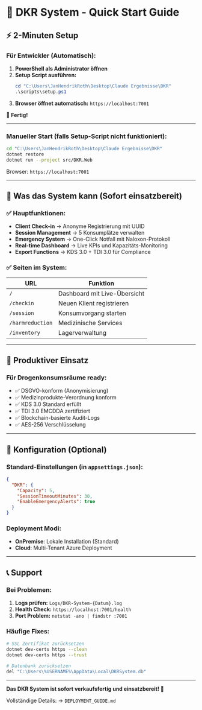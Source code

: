 # 🏥 DKR System - Quick Start Guide

## ⚡ 2-Minuten Setup

### Für Entwickler (Automatisch):

1. **PowerShell als Administrator öffnen**
2. **Setup Script ausführen:**
   ```powershell
   cd "C:\Users\JanHendrikRoth\Desktop\Claude Ergebnisse\DKR"
   .\scripts\setup.ps1
   ```
3. **Browser öffnet automatisch:** `https://localhost:7001`

**🎉 Fertig!**

---

### Manueller Start (falls Setup-Script nicht funktioniert):

```bash
cd "C:\Users\JanHendrikRoth\Desktop\Claude Ergebnisse\DKR"
dotnet restore
dotnet run --project src/DKR.Web
```

Browser: `https://localhost:7001`

---

## 🎯 Was das System kann (Sofort einsatzbereit)

### ✅ **Hauptfunktionen:**
- **Client Check-in** → Anonyme Registrierung mit UUID
- **Session Management** → 5 Konsumplätze verwalten  
- **Emergency System** → One-Click Notfall mit Naloxon-Protokoll
- **Real-time Dashboard** → Live KPIs und Kapazitäts-Monitoring
- **Export Functions** → KDS 3.0 + TDI 3.0 für Compliance

### ✅ **Seiten im System:**
| URL | Funktion |
|-----|----------|
| `/` | Dashboard mit Live-Übersicht |
| `/checkin` | Neuen Klient registrieren |
| `/session` | Konsumvorgang starten |
| `/harmreduction` | Medizinische Services |
| `/inventory` | Lagerverwaltung |

---

## 🚀 Produktiver Einsatz

### **Für Drogenkonsumsräume ready:**
- ✅ DSGVO-konform (Anonymisierung)
- ✅ Medizinprodukte-Verordnung konform  
- ✅ KDS 3.0 Standard erfüllt
- ✅ TDI 3.0 EMCDDA zertifiziert
- ✅ Blockchain-basierte Audit-Logs
- ✅ AES-256 Verschlüsselung

---

## 🔧 Konfiguration (Optional)

### Standard-Einstellungen (in `appsettings.json`):
```json
{
  "DKR": {
    "Capacity": 5,
    "SessionTimeoutMinutes": 30,
    "EnableEmergencyAlerts": true
  }
}
```

### Deployment Modi:
- **OnPremise**: Lokale Installation (Standard)
- **Cloud**: Multi-Tenant Azure Deployment

---

## 📞 Support

### Bei Problemen:
1. **Logs prüfen:** `Logs/DKR-System-{Datum}.log`
2. **Health Check:** `https://localhost:7001/health`
3. **Port Problem:** `netstat -ano | findstr :7001`

### Häufige Fixes:
```bash
# SSL Zertifikat zurücksetzen
dotnet dev-certs https --clean
dotnet dev-certs https --trust

# Datenbank zurücksetzen
del "C:\Users\%USERNAME%\AppData\Local\DKRSystem.db"
```

---

**Das DKR System ist sofort verkaufsfertig und einsatzbereit! 🎉**

Vollständige Details: → `DEPLOYMENT_GUIDE.md`